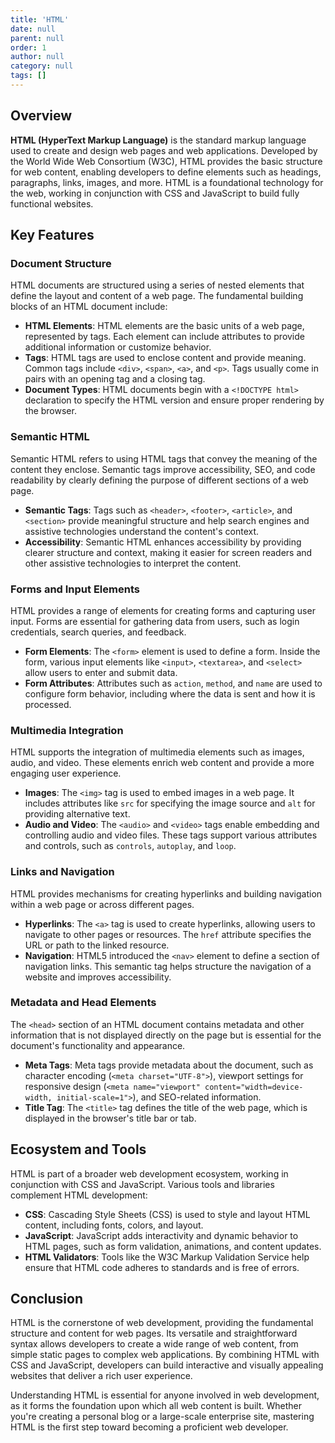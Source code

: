 ```yaml
---
title: 'HTML'
date: null
parent: null
order: 1
author: null
category: null
tags: []
---
```


## Overview

**HTML (HyperText Markup Language)** is the standard markup language used to create and design web pages and web applications. Developed by the World Wide Web Consortium (W3C), HTML provides the basic structure for web content, enabling developers to define elements such as headings, paragraphs, links, images, and more. HTML is a foundational technology for the web, working in conjunction with CSS and JavaScript to build fully functional websites.

## Key Features

### Document Structure

HTML documents are structured using a series of nested elements that define the layout and content of a web page. The fundamental building blocks of an HTML document include:

- **HTML Elements**: HTML elements are the basic units of a web page, represented by tags. Each element can include attributes to provide additional information or customize behavior.
- **Tags**: HTML tags are used to enclose content and provide meaning. Common tags include `<div>`, `<span>`, `<a>`, and `<p>`. Tags usually come in pairs with an opening tag and a closing tag.
- **Document Types**: HTML documents begin with a `<!DOCTYPE html>` declaration to specify the HTML version and ensure proper rendering by the browser.

### Semantic HTML

Semantic HTML refers to using HTML tags that convey the meaning of the content they enclose. Semantic tags improve accessibility, SEO, and code readability by clearly defining the purpose of different sections of a web page.

- **Semantic Tags**: Tags such as `<header>`, `<footer>`, `<article>`, and `<section>` provide meaningful structure and help search engines and assistive technologies understand the content's context.
- **Accessibility**: Semantic HTML enhances accessibility by providing clearer structure and context, making it easier for screen readers and other assistive technologies to interpret the content.

### Forms and Input Elements

HTML provides a range of elements for creating forms and capturing user input. Forms are essential for gathering data from users, such as login credentials, search queries, and feedback.

- **Form Elements**: The `<form>` element is used to define a form. Inside the form, various input elements like `<input>`, `<textarea>`, and `<select>` allow users to enter and submit data.
- **Form Attributes**: Attributes such as `action`, `method`, and `name` are used to configure form behavior, including where the data is sent and how it is processed.

### Multimedia Integration

HTML supports the integration of multimedia elements such as images, audio, and video. These elements enrich web content and provide a more engaging user experience.

- **Images**: The `<img>` tag is used to embed images in a web page. It includes attributes like `src` for specifying the image source and `alt` for providing alternative text.
- **Audio and Video**: The `<audio>` and `<video>` tags enable embedding and controlling audio and video files. These tags support various attributes and controls, such as `controls`, `autoplay`, and `loop`.

### Links and Navigation

HTML provides mechanisms for creating hyperlinks and building navigation within a web page or across different pages.

- **Hyperlinks**: The `<a>` tag is used to create hyperlinks, allowing users to navigate to other pages or resources. The `href` attribute specifies the URL or path to the linked resource.
- **Navigation**: HTML5 introduced the `<nav>` element to define a section of navigation links. This semantic tag helps structure the navigation of a website and improves accessibility.

### Metadata and Head Elements

The `<head>` section of an HTML document contains metadata and other information that is not displayed directly on the page but is essential for the document's functionality and appearance.

- **Meta Tags**: Meta tags provide metadata about the document, such as character encoding (`<meta charset="UTF-8">`), viewport settings for responsive design (`<meta name="viewport" content="width=device-width, initial-scale=1">`), and SEO-related information.
- **Title Tag**: The `<title>` tag defines the title of the web page, which is displayed in the browser's title bar or tab.

## Ecosystem and Tools

HTML is part of a broader web development ecosystem, working in conjunction with CSS and JavaScript. Various tools and libraries complement HTML development:

- **CSS**: Cascading Style Sheets (CSS) is used to style and layout HTML content, including fonts, colors, and layout.
- **JavaScript**: JavaScript adds interactivity and dynamic behavior to HTML pages, such as form validation, animations, and content updates.
- **HTML Validators**: Tools like the W3C Markup Validation Service help ensure that HTML code adheres to standards and is free of errors.

## Conclusion

HTML is the cornerstone of web development, providing the fundamental structure and content for web pages. Its versatile and straightforward syntax allows developers to create a wide range of web content, from simple static pages to complex web applications. By combining HTML with CSS and JavaScript, developers can build interactive and visually appealing websites that deliver a rich user experience.

Understanding HTML is essential for anyone involved in web development, as it forms the foundation upon which all web content is built. Whether you're creating a personal blog or a large-scale enterprise site, mastering HTML is the first step toward becoming a proficient web developer.
